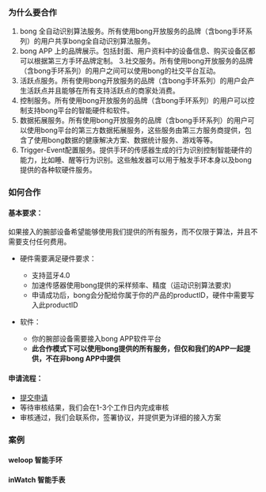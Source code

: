 ### 为什么要合作
1. bong 全自动识别算法服务。所有使用bong开放服务的品牌（含bong手环系列）的用户共享bong全自动识别算法服务。
2. bong APP 上的品牌展示。包括封面、用户资料中的设备信息、购买设备区都可以根据第三方手环品牌定制。
3.社交服务。所有使用bong开放服务的品牌（含bong手环系列）的用户之间可以使用bong的社交平台互动。
4. 活跃点服务。所有使用bong开放服务的品牌（含bong手环系列）的用户会产生活跃点并且能够在所有支持活跃点的商家处消费。
5. 控制服务。所有使用bong开放服务的品牌（含bong手环系列）的用户可以控制支持bong平台的智能硬件和软件。
6. 数据拓展服务。所有使用bong开放服务的品牌（含bong手环系列）的用户可以使用bong平台的第三方数据拓展服务，这些服务由第三方服务商提供，包含了使用bong数据的健康解决方案、数据统计服务、游戏等等。
7. Trigger-Event配置服务。提供手环的传感器生成的行为识别控制智能硬件的能力，比如睡、醒等行为识别。这些触发器可以用于触发手环本身以及bong提供的各种软硬件服务。

### 如何合作
#### 基本要求：
如果接入的腕部设备希望能够使用我们提供的所有服务，而不仅限于算法，并且不需要支付任何费用。
- 硬件需要满足硬件要求：
  - 支持蓝牙4.0
  - 加速传感器使用bong提供的采样频率、精度（运动识别算法要求)
  - 申请成功后，bong会分配给你属于你的产品的productID，硬件中需要写入此productID
  
- 软件：
  - 你的腕部设备需要接入bong APP软件平台
  - **此合作模式下可以使用bong提供的所有服务，但仅和我们的APP一起提供，不在非bong APP中提供**

#### 申请流程：
- [提交申请](http://www.mikecrm.com/f.php?t=fS4uGR)
- 等待审核结果，我们会在1-3个工作日内完成审核
- 审核通过，我们会联系你，签署协议，并提供更为详细的接入方案

### 案例
#### weloop 智能手环
#### inWatch 智能手表
